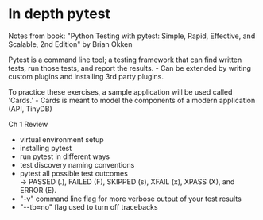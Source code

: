# In depth pytest 
Notes from book: 
"Python Testing with pytest: Simple, Rapid, Effective, and Scalable, 2nd Edition" by Brian Okken

Pytest is a command line tool; a testing framework that can find written tests, run those tests, and report the results. 
    - Can be extended by writing custom plugins and installing 3rd party plugins.

To practice these exercises, a sample application will be used called 'Cards.'
    - Cards is meant to model the components of a modern application (API, TinyDB)


Ch 1 Review 
- virtual environment setup 
- installing pytest 
- run pytest in different ways  
- test discovery naming conventions 
- pytest all possible test outcomes  
    -> PASSED (.), FAILED (F), SKIPPED (s), XFAIL (x), XPASS (X), and ERROR (E).
- "-v" command line flag for more verbose output of your test results 
- "--tb=no" flag used to turn off tracebacks